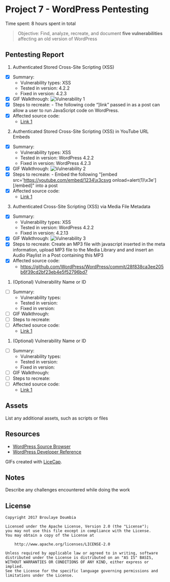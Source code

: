 # Project 7 - WordPress Pentesting

Time spent: 8 hours spent in total

> Objective: Find, analyze, recreate, and document **five vulnerabilities** affecting an old version of WordPress

## Pentesting Report

1. Authenticated Stored Cross-Site Scripting (XSS)
  - [x] Summary: 
    - Vulnerability types: XSS
    - Tested in version: 4.2.2
    - Fixed in version: 4.2.3
  - [x] GIF Walkthrough: <img src='http://i.imgur.com/MiScZgQ.gif' title='Video Walkthrough' width='' alt='Vulnerability 1' />
  - [x] Steps to recreate: -	The following code “<a href="[caption code=">]</a><a title=" onmouseover=alert(document.cookie)">link</a>” passed in as a post can allow a user to run JavaScript code on WordPress.
  - [x] Affected source code:
    - [Link 1](https://core.trac.wordpress.org/browser/tags/version/src/source_file.php)
2. Authenticated Stored Cross-Site Scripting (XSS) in YouTube URL Embeds
  - [x] Summary: 
    - Vulnerability types: XSS
    - Tested in version: WordPress 4.2.2
    - Fixed in version: WordPress 4.2.3
  - [x] GIF Walkthrough: <img src='http://i.imgur.com/nwT2XZe.gif' title='Video Walkthrough' width='' alt='Vulnerability 2' />
  - [x] Steps to recreate: -	Embed the following "[embed src='https://youtube.com/embed/1234\x3csvg onload=alert(1)\x3e']  [/embed]" into a post
  - [x] Affected source code:
    - [Link 1](https://github.com/WordPress/WordPress/commit/419c8d97ce8df7d5004ee0b566bc5e095f0a6ca8)
3. Authenticated Cross-Site Scripting (XSS) via Media File Metadata
  - [x] Summary:
    - Vulnerability types: XSS
    - Tested in version: WordPress 4.2.2
    - Fixed in version: 4.2.13
  - [x] GIF Walkthrough: <img src='http://i.imgur.com/Vtj01cD.gif' title='Video Walkthrough' width='' alt='Vulnerability 3' />
  - [x] Steps to recreate: Create an MP3 file with javascript inserted in the meta information, upload MP3 file to the Media Library and and insert an Audio Playlist in a Post containing this MP3
  - [x] Affected source code:
    - https://github.com/WordPress/WordPress/commit/28f838ca3ee205b6f39cd2bf23eb4e5f52796bd7
1. (Optional) Vulnerability Name or ID
  - [ ] Summary: 
    - Vulnerability types: 
    - Tested in version: 
    - Fixed in version: 
  - [ ] GIF Walkthrough: 
  - [ ] Steps to recreate: 
  - [ ] Affected source code:
    - [Link 1](https://core.trac.wordpress.org/browser/tags/version/src/source_file.php)
1. (Optional) Vulnerability Name or ID
  - [ ] Summary: 
    - Vulnerability types:
    - Tested in version:
    - Fixed in version: 
  - [ ] GIF Walkthrough: 
  - [ ] Steps to recreate: 
  - [ ] Affected source code:
    - [Link 1](https://core.trac.wordpress.org/browser/tags/version/src/source_file.php) 

## Assets

List any additional assets, such as scripts or files

## Resources

- [WordPress Source Browser](https://core.trac.wordpress.org/browser/)
- [WordPress Developer Reference](https://developer.wordpress.org/reference/)

GIFs created with [LiceCap](http://www.cockos.com/licecap/).

## Notes

Describe any challenges encountered while doing the work

## License

    Copyright 2017 Broulaye Doumbia

    Licensed under the Apache License, Version 2.0 (the "License");
    you may not use this file except in compliance with the License.
    You may obtain a copy of the License at

        http://www.apache.org/licenses/LICENSE-2.0

    Unless required by applicable law or agreed to in writing, software
    distributed under the License is distributed on an "AS IS" BASIS,
    WITHOUT WARRANTIES OR CONDITIONS OF ANY KIND, either express or implied.
    See the License for the specific language governing permissions and
    limitations under the License.
